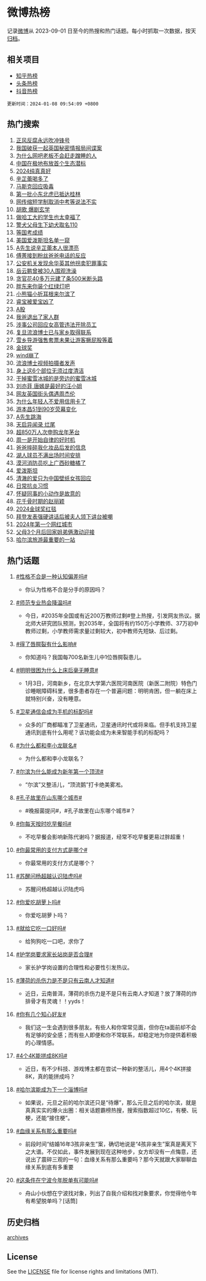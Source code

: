 # 微博热榜

记录[微博](https://www.weibo.com)从 2023-09-01 日至今的热搜和热门话题。每小时抓取一次数据，按天[归档](archives)。

## 相关项目

- [知乎热榜](https://github.com/hotarchive/zhihu)
- [头条热榜](https://github.com/hotarchive/toutiao)
- [抖音热榜](https://github.com/hotarchive/douyin)


`更新时间：2024-01-08 09:54:09 +0800`

## 热门搜索

1. [正风反腐永远吹冲锋号](https://m.weibo.cn/search?containerid=100103type%3D1%26t%3D10%26q%3D%23%E6%AD%A3%E9%A3%8E%E5%8F%8D%E8%85%90%E6%B0%B8%E8%BF%9C%E5%90%B9%E5%86%B2%E9%94%8B%E5%8F%B7%23&stream_entry_id=51&isnewpage=1&extparam=seat%3D1%26stream_entry_id%3D51%26pos%3D0%26dgr%3D0%26q%3D%2523%25E6%25AD%25A3%25E9%25A3%258E%25E5%258F%258D%25E8%2585%2590%25E6%25B0%25B8%25E8%25BF%259C%25E5%2590%25B9%25E5%2586%25B2%25E9%2594%258B%25E5%258F%25B7%2523%26filter_type%3Drealtimehot%26c_type%3D51%26cate%3D10103%26display_time%3D1704678847%26pre_seqid%3D1704678847577015663209)
1. [我国破获一起英国秘密情报局间谍案](https://m.weibo.cn/search?containerid=100103type%3D1%26t%3D10%26q%3D%23%E6%88%91%E5%9B%BD%E7%A0%B4%E8%8E%B7%E4%B8%80%E8%B5%B7%E8%8B%B1%E5%9B%BD%E7%A7%98%E5%AF%86%E6%83%85%E6%8A%A5%E5%B1%80%E9%97%B4%E8%B0%8D%E6%A1%88%23&stream_entry_id=31&isnewpage=1&extparam=seat%3D1%26stream_entry_id%3D31%26pos%3D0%26q%3D%2523%25E6%2588%2591%25E5%259B%25BD%25E7%25A0%25B4%25E8%258E%25B7%25E4%25B8%2580%25E8%25B5%25B7%25E8%258B%25B1%25E5%259B%25BD%25E7%25A7%2598%25E5%25AF%2586%25E6%2583%2585%25E6%258A%25A5%25E5%25B1%2580%25E9%2597%25B4%25E8%25B0%258D%25E6%25A1%2588%2523%26filter_type%3Drealtimehot%26c_type%3D31%26cate%3D5001%26dgr%3D0%26band_rank%3D1%26lcate%3D5001%26flag%3D0%26realpos%3D1%26display_time%3D1704678847%26pre_seqid%3D1704678847577015663209)
1. [为什么网吧老板不会赶走蹭睡的人](https://m.weibo.cn/search?containerid=100103type%3D1%26t%3D10%26q%3D%E4%B8%BA%E4%BB%80%E4%B9%88%E7%BD%91%E5%90%A7%E8%80%81%E6%9D%BF%E4%B8%8D%E4%BC%9A%E8%B5%B6%E8%B5%B0%E8%B9%AD%E7%9D%A1%E7%9A%84%E4%BA%BA&stream_entry_id=31&isnewpage=1&extparam=seat%3D1%26stream_entry_id%3D31%26pos%3D1%26q%3D%25E4%25B8%25BA%25E4%25BB%2580%25E4%25B9%2588%25E7%25BD%2591%25E5%2590%25A7%25E8%2580%2581%25E6%259D%25BF%25E4%25B8%258D%25E4%25BC%259A%25E8%25B5%25B6%25E8%25B5%25B0%25E8%25B9%25AD%25E7%259D%25A1%25E7%259A%2584%25E4%25BA%25BA%26filter_type%3Drealtimehot%26c_type%3D31%26cate%3D5001%26dgr%3D0%26band_rank%3D2%26lcate%3D5001%26flag%3D2%26realpos%3D2%26display_time%3D1704678847%26pre_seqid%3D1704678847577015663209)
1. [中国在极地布放首个生态潜标](https://m.weibo.cn/search?containerid=100103type%3D1%26t%3D10%26q%3D%23%E4%B8%AD%E5%9B%BD%E5%9C%A8%E6%9E%81%E5%9C%B0%E5%B8%83%E6%94%BE%E9%A6%96%E4%B8%AA%E7%94%9F%E6%80%81%E6%BD%9C%E6%A0%87%23&stream_entry_id=31&isnewpage=1&extparam=seat%3D1%26stream_entry_id%3D31%26pos%3D2%26q%3D%2523%25E4%25B8%25AD%25E5%259B%25BD%25E5%259C%25A8%25E6%259E%2581%25E5%259C%25B0%25E5%25B8%2583%25E6%2594%25BE%25E9%25A6%2596%25E4%25B8%25AA%25E7%2594%259F%25E6%2580%2581%25E6%25BD%259C%25E6%25A0%2587%2523%26filter_type%3Drealtimehot%26c_type%3D31%26cate%3D5001%26dgr%3D0%26band_rank%3D3%26lcate%3D5001%26flag%3D0%26realpos%3D3%26display_time%3D1704678847%26pre_seqid%3D1704678847577015663209)
1. [2024纯真真好](https://m.weibo.cn/search?containerid=100103type%3D1%26t%3D10%26q%3D%232024%E7%BA%AF%E7%9C%9F%E7%9C%9F%E5%A5%BD%23&stream_entry_id=31&isnewpage=1&extparam=seat%3D1%26stream_entry_id%3D31%26pos%3D3%26q%3D%25232024%25E7%25BA%25AF%25E7%259C%259F%25E7%259C%259F%25E5%25A5%25BD%2523%26band_rank%3D4%26c_type%3D31%26adid%3D218346%26is_ad_pos%3D1%26cate%3D5001%26dgr%3D0%26filter_type%3Drealtimehot%26lcate%3D5001%26topic_ad%3D1%26display_time%3D1704678847%26pre_seqid%3D1704678847577015663209)
1. [辛芷蕾喝多了](https://m.weibo.cn/search?containerid=100103type%3D1%26t%3D10%26q%3D%E8%BE%9B%E8%8A%B7%E8%95%BE%E5%96%9D%E5%A4%9A%E4%BA%86&stream_entry_id=31&isnewpage=1&extparam=seat%3D1%26stream_entry_id%3D31%26pos%3D4%26q%3D%25E8%25BE%259B%25E8%258A%25B7%25E8%2595%25BE%25E5%2596%259D%25E5%25A4%259A%25E4%25BA%2586%26filter_type%3Drealtimehot%26c_type%3D31%26cate%3D5001%26dgr%3D0%26band_rank%3D4%26lcate%3D5001%26flag%3D1%26realpos%3D4%26display_time%3D1704678847%26pre_seqid%3D1704678847577015663209)
1. [马斯克回应吸毒](https://m.weibo.cn/search?containerid=100103type%3D1%26t%3D10%26q%3D%23%E9%A9%AC%E6%96%AF%E5%85%8B%E5%9B%9E%E5%BA%94%E5%90%B8%E6%AF%92%23&stream_entry_id=31&isnewpage=1&extparam=seat%3D1%26stream_entry_id%3D31%26pos%3D5%26q%3D%2523%25E9%25A9%25AC%25E6%2596%25AF%25E5%2585%258B%25E5%259B%259E%25E5%25BA%2594%25E5%2590%25B8%25E6%25AF%2592%2523%26filter_type%3Drealtimehot%26c_type%3D31%26cate%3D5001%26dgr%3D0%26band_rank%3D5%26lcate%3D5001%26flag%3D2%26realpos%3D5%26display_time%3D1704678847%26pre_seqid%3D1704678847577015663209)
1. [第一批小东北虎已抵达桂林](https://m.weibo.cn/search?containerid=100103type%3D1%26t%3D10%26q%3D%23%E7%AC%AC%E4%B8%80%E6%89%B9%E5%B0%8F%E4%B8%9C%E5%8C%97%E8%99%8E%E5%B7%B2%E6%8A%B5%E8%BE%BE%E6%A1%82%E6%9E%97%23&stream_entry_id=31&isnewpage=1&extparam=seat%3D1%26stream_entry_id%3D31%26pos%3D6%26q%3D%2523%25E7%25AC%25AC%25E4%25B8%2580%25E6%2589%25B9%25E5%25B0%258F%25E4%25B8%259C%25E5%258C%2597%25E8%2599%258E%25E5%25B7%25B2%25E6%258A%25B5%25E8%25BE%25BE%25E6%25A1%2582%25E6%259E%2597%2523%26filter_type%3Drealtimehot%26c_type%3D31%26cate%3D5001%26dgr%3D0%26band_rank%3D6%26lcate%3D5001%26flag%3D32768%26realpos%3D6%26display_time%3D1704678847%26pre_seqid%3D1704678847577015663209)
1. [网传缩短学制取消中考等说法不实](https://m.weibo.cn/search?containerid=100103type%3D1%26t%3D10%26q%3D%23%E7%BD%91%E4%BC%A0%E7%BC%A9%E7%9F%AD%E5%AD%A6%E5%88%B6%E5%8F%96%E6%B6%88%E4%B8%AD%E8%80%83%E7%AD%89%E8%AF%B4%E6%B3%95%E4%B8%8D%E5%AE%9E%23&stream_entry_id=31&isnewpage=1&extparam=seat%3D1%26stream_entry_id%3D31%26pos%3D7%26q%3D%2523%25E7%25BD%2591%25E4%25BC%25A0%25E7%25BC%25A9%25E7%259F%25AD%25E5%25AD%25A6%25E5%2588%25B6%25E5%258F%2596%25E6%25B6%2588%25E4%25B8%25AD%25E8%2580%2583%25E7%25AD%2589%25E8%25AF%25B4%25E6%25B3%2595%25E4%25B8%258D%25E5%25AE%259E%2523%26band_rank%3D7%26c_type%3D31%26adid%3D218369%26is_ad_pos%3D1%26cate%3D5001%26dgr%3D0%26lcate%3D5001%26filter_type%3Drealtimehot%26display_time%3D1704678847%26pre_seqid%3D1704678847577015663209)
1. [胡歌 爆剧玄学](https://m.weibo.cn/search?containerid=100103type%3D1%26t%3D10%26q%3D%E8%83%A1%E6%AD%8C+%E7%88%86%E5%89%A7%E7%8E%84%E5%AD%A6&stream_entry_id=31&isnewpage=1&extparam=seat%3D1%26stream_entry_id%3D31%26pos%3D8%26q%3D%25E8%2583%25A1%25E6%25AD%258C%2520%25E7%2588%2586%25E5%2589%25A7%25E7%258E%2584%25E5%25AD%25A6%26filter_type%3Drealtimehot%26c_type%3D31%26cate%3D5001%26dgr%3D0%26band_rank%3D7%26lcate%3D5001%26flag%3D2%26realpos%3D7%26display_time%3D1704678847%26pre_seqid%3D1704678847577015663209)
1. [做哈工大的学生也太幸福了](https://m.weibo.cn/search?containerid=100103type%3D1%26t%3D10%26q%3D%E5%81%9A%E5%93%88%E5%B7%A5%E5%A4%A7%E7%9A%84%E5%AD%A6%E7%94%9F%E4%B9%9F%E5%A4%AA%E5%B9%B8%E7%A6%8F%E4%BA%86&stream_entry_id=31&isnewpage=1&extparam=seat%3D1%26stream_entry_id%3D31%26pos%3D9%26q%3D%25E5%2581%259A%25E5%2593%2588%25E5%25B7%25A5%25E5%25A4%25A7%25E7%259A%2584%25E5%25AD%25A6%25E7%2594%259F%25E4%25B9%259F%25E5%25A4%25AA%25E5%25B9%25B8%25E7%25A6%258F%25E4%25BA%2586%26filter_type%3Drealtimehot%26c_type%3D31%26cate%3D5001%26dgr%3D0%26band_rank%3D8%26lcate%3D5001%26flag%3D1%26realpos%3D8%26display_time%3D1704678847%26pre_seqid%3D1704678847577015663209)
1. [警犬父母生下幼犬取名110](https://m.weibo.cn/search?containerid=100103type%3D1%26t%3D10%26q%3D%23%E8%AD%A6%E7%8A%AC%E7%88%B6%E6%AF%8D%E7%94%9F%E4%B8%8B%E5%B9%BC%E7%8A%AC%E5%8F%96%E5%90%8D110%23&stream_entry_id=31&isnewpage=1&extparam=seat%3D1%26stream_entry_id%3D31%26pos%3D10%26q%3D%2523%25E8%25AD%25A6%25E7%258A%25AC%25E7%2588%25B6%25E6%25AF%258D%25E7%2594%259F%25E4%25B8%258B%25E5%25B9%25BC%25E7%258A%25AC%25E5%258F%2596%25E5%2590%258D110%2523%26filter_type%3Drealtimehot%26c_type%3D31%26cate%3D5001%26dgr%3D0%26band_rank%3D9%26lcate%3D5001%26flag%3D32768%26realpos%3D9%26display_time%3D1704678847%26pre_seqid%3D1704678847577015663209)
1. [等国考成绩](https://m.weibo.cn/search?containerid=100103type%3D1%26t%3D10%26q%3D%E7%AD%89%E5%9B%BD%E8%80%83%E6%88%90%E7%BB%A9&stream_entry_id=31&isnewpage=1&extparam=seat%3D1%26stream_entry_id%3D31%26pos%3D11%26q%3D%25E7%25AD%2589%25E5%259B%25BD%25E8%2580%2583%25E6%2588%2590%25E7%25BB%25A9%26filter_type%3Drealtimehot%26c_type%3D31%26cate%3D5001%26dgr%3D0%26band_rank%3D10%26lcate%3D5001%26flag%3D1%26realpos%3D10%26display_time%3D1704678847%26pre_seqid%3D1704678847577015663209)
1. [美国爱泼斯坦名单一窥](https://m.weibo.cn/search?containerid=100103type%3D1%26t%3D10%26q%3D%23%E7%BE%8E%E5%9B%BD%E7%88%B1%E6%B3%BC%E6%96%AF%E5%9D%A6%E5%90%8D%E5%8D%95%E4%B8%80%E7%AA%A5%23&stream_entry_id=31&isnewpage=1&extparam=seat%3D1%26stream_entry_id%3D31%26pos%3D12%26q%3D%2523%25E7%25BE%258E%25E5%259B%25BD%25E7%2588%25B1%25E6%25B3%25BC%25E6%2596%25AF%25E5%259D%25A6%25E5%2590%258D%25E5%258D%2595%25E4%25B8%2580%25E7%25AA%25A5%2523%26filter_type%3Drealtimehot%26c_type%3D31%26cate%3D5001%26dgr%3D0%26band_rank%3D11%26lcate%3D5001%26flag%3D1%26realpos%3D11%26display_time%3D1704678847%26pre_seqid%3D1704678847577015663209)
1. [A先生说辛芷蕾本人很漂亮](https://m.weibo.cn/search?containerid=100103type%3D1%26t%3D10%26q%3D%23A%E5%85%88%E7%94%9F%E8%AF%B4%E8%BE%9B%E8%8A%B7%E8%95%BE%E6%9C%AC%E4%BA%BA%E5%BE%88%E6%BC%82%E4%BA%AE%23&stream_entry_id=31&isnewpage=1&extparam=seat%3D1%26stream_entry_id%3D31%26pos%3D13%26q%3D%2523A%25E5%2585%2588%25E7%2594%259F%25E8%25AF%25B4%25E8%25BE%259B%25E8%258A%25B7%25E8%2595%25BE%25E6%259C%25AC%25E4%25BA%25BA%25E5%25BE%2588%25E6%25BC%2582%25E4%25BA%25AE%2523%26filter_type%3Drealtimehot%26c_type%3D31%26cate%3D5001%26dgr%3D0%26band_rank%3D12%26lcate%3D5001%26flag%3D0%26realpos%3D12%26display_time%3D1704678847%26pre_seqid%3D1704678847577015663209)
1. [傅菁接到粉丝爸爸电话的反应](https://m.weibo.cn/search?containerid=100103type%3D1%26t%3D10%26q%3D%23%E5%82%85%E8%8F%81%E6%8E%A5%E5%88%B0%E7%B2%89%E4%B8%9D%E7%88%B8%E7%88%B8%E7%94%B5%E8%AF%9D%E7%9A%84%E5%8F%8D%E5%BA%94%23&stream_entry_id=31&isnewpage=1&extparam=seat%3D1%26stream_entry_id%3D31%26pos%3D14%26q%3D%2523%25E5%2582%2585%25E8%258F%2581%25E6%258E%25A5%25E5%2588%25B0%25E7%25B2%2589%25E4%25B8%259D%25E7%2588%25B8%25E7%2588%25B8%25E7%2594%25B5%25E8%25AF%259D%25E7%259A%2584%25E5%258F%258D%25E5%25BA%2594%2523%26filter_type%3Drealtimehot%26c_type%3D31%26cate%3D5001%26dgr%3D0%26band_rank%3D13%26lcate%3D5001%26flag%3D0%26realpos%3D13%26display_time%3D1704678847%26pre_seqid%3D1704678847577015663209)
1. [公安机关发现余华英其他拐卖犯罪事实](https://m.weibo.cn/search?containerid=100103type%3D1%26t%3D10%26q%3D%23%E5%85%AC%E5%AE%89%E6%9C%BA%E5%85%B3%E5%8F%91%E7%8E%B0%E4%BD%99%E5%8D%8E%E8%8B%B1%E5%85%B6%E4%BB%96%E6%8B%90%E5%8D%96%E7%8A%AF%E7%BD%AA%E4%BA%8B%E5%AE%9E%23&stream_entry_id=31&isnewpage=1&extparam=seat%3D1%26stream_entry_id%3D31%26pos%3D15%26q%3D%2523%25E5%2585%25AC%25E5%25AE%2589%25E6%259C%25BA%25E5%2585%25B3%25E5%258F%2591%25E7%258E%25B0%25E4%25BD%2599%25E5%258D%258E%25E8%258B%25B1%25E5%2585%25B6%25E4%25BB%2596%25E6%258B%2590%25E5%258D%2596%25E7%258A%25AF%25E7%25BD%25AA%25E4%25BA%258B%25E5%25AE%259E%2523%26filter_type%3Drealtimehot%26c_type%3D31%26cate%3D5001%26dgr%3D0%26band_rank%3D14%26lcate%3D5001%26flag%3D0%26realpos%3D14%26display_time%3D1704678847%26pre_seqid%3D1704678847577015663209)
1. [岳云鹏曾被30人围观洗澡](https://m.weibo.cn/search?containerid=100103type%3D1%26t%3D10%26q%3D%E5%B2%B3%E4%BA%91%E9%B9%8F%E6%9B%BE%E8%A2%AB30%E4%BA%BA%E5%9B%B4%E8%A7%82%E6%B4%97%E6%BE%A1&stream_entry_id=31&isnewpage=1&extparam=seat%3D1%26stream_entry_id%3D31%26pos%3D16%26q%3D%25E5%25B2%25B3%25E4%25BA%2591%25E9%25B9%258F%25E6%259B%25BE%25E8%25A2%25AB30%25E4%25BA%25BA%25E5%259B%25B4%25E8%25A7%2582%25E6%25B4%2597%25E6%25BE%25A1%26filter_type%3Drealtimehot%26c_type%3D31%26cate%3D5001%26dgr%3D0%26band_rank%3D15%26lcate%3D5001%26flag%3D1%26realpos%3D15%26display_time%3D1704678847%26pre_seqid%3D1704678847577015663209)
1. [贪官花40多万元建了条500米断头路](https://m.weibo.cn/search?containerid=100103type%3D1%26t%3D10%26q%3D%23%E8%B4%AA%E5%AE%98%E8%8A%B140%E5%A4%9A%E4%B8%87%E5%85%83%E5%BB%BA%E4%BA%86%E6%9D%A1500%E7%B1%B3%E6%96%AD%E5%A4%B4%E8%B7%AF%23&stream_entry_id=31&isnewpage=1&extparam=seat%3D1%26stream_entry_id%3D31%26pos%3D17%26q%3D%2523%25E8%25B4%25AA%25E5%25AE%2598%25E8%258A%25B140%25E5%25A4%259A%25E4%25B8%2587%25E5%2585%2583%25E5%25BB%25BA%25E4%25BA%2586%25E6%259D%25A1500%25E7%25B1%25B3%25E6%2596%25AD%25E5%25A4%25B4%25E8%25B7%25AF%2523%26filter_type%3Drealtimehot%26c_type%3D31%26cate%3D5001%26dgr%3D0%26band_rank%3D16%26lcate%3D5001%26flag%3D0%26realpos%3D16%26display_time%3D1704678847%26pre_seqid%3D1704678847577015663209)
1. [胖东来你装个红绿灯吧](https://m.weibo.cn/search?containerid=100103type%3D1%26t%3D10%26q%3D%23%E8%83%96%E4%B8%9C%E6%9D%A5%E4%BD%A0%E8%A3%85%E4%B8%AA%E7%BA%A2%E7%BB%BF%E7%81%AF%E5%90%A7%23&stream_entry_id=31&isnewpage=1&extparam=seat%3D1%26stream_entry_id%3D31%26pos%3D18%26q%3D%2523%25E8%2583%2596%25E4%25B8%259C%25E6%259D%25A5%25E4%25BD%25A0%25E8%25A3%2585%25E4%25B8%25AA%25E7%25BA%25A2%25E7%25BB%25BF%25E7%2581%25AF%25E5%2590%25A7%2523%26filter_type%3Drealtimehot%26c_type%3D31%26cate%3D5001%26dgr%3D0%26band_rank%3D17%26lcate%3D5001%26flag%3D0%26realpos%3D17%26display_time%3D1704678847%26pre_seqid%3D1704678847577015663209)
1. [小熊猫小折耳根来尔滨了](https://m.weibo.cn/search?containerid=100103type%3D1%26t%3D10%26q%3D%23%E5%B0%8F%E7%86%8A%E7%8C%AB%E5%B0%8F%E6%8A%98%E8%80%B3%E6%A0%B9%E6%9D%A5%E5%B0%94%E6%BB%A8%E4%BA%86%23&stream_entry_id=31&isnewpage=1&extparam=seat%3D1%26stream_entry_id%3D31%26pos%3D19%26q%3D%2523%25E5%25B0%258F%25E7%2586%258A%25E7%258C%25AB%25E5%25B0%258F%25E6%258A%2598%25E8%2580%25B3%25E6%25A0%25B9%25E6%259D%25A5%25E5%25B0%2594%25E6%25BB%25A8%25E4%25BA%2586%2523%26filter_type%3Drealtimehot%26c_type%3D31%26cate%3D5001%26dgr%3D0%26band_rank%3D18%26lcate%3D5001%26flag%3D1%26realpos%3D18%26display_time%3D1704678847%26pre_seqid%3D1704678847577015663209)
1. [睿宝被爱宝凶了](https://m.weibo.cn/search?containerid=100103type%3D1%26t%3D10%26q%3D%E7%9D%BF%E5%AE%9D%E8%A2%AB%E7%88%B1%E5%AE%9D%E5%87%B6%E4%BA%86&stream_entry_id=31&isnewpage=1&extparam=seat%3D1%26stream_entry_id%3D31%26pos%3D20%26q%3D%25E7%259D%25BF%25E5%25AE%259D%25E8%25A2%25AB%25E7%2588%25B1%25E5%25AE%259D%25E5%2587%25B6%25E4%25BA%2586%26filter_type%3Drealtimehot%26c_type%3D31%26cate%3D5001%26dgr%3D0%26band_rank%3D19%26lcate%3D5001%26flag%3D1%26realpos%3D19%26display_time%3D1704678847%26pre_seqid%3D1704678847577015663209)
1. [A股](https://m.weibo.cn/search?containerid=100103type%3D1%26t%3D10%26q%3DA%E8%82%A1&stream_entry_id=31&isnewpage=1&extparam=seat%3D1%26stream_entry_id%3D31%26pos%3D21%26q%3DA%25E8%2582%25A1%26filter_type%3Drealtimehot%26c_type%3D31%26cate%3D5001%26dgr%3D0%26band_rank%3D20%26lcate%3D5001%26flag%3D1%26realpos%3D20%26display_time%3D1704678847%26pre_seqid%3D1704678847577015663209)
1. [我爸退出了家人群](https://m.weibo.cn/search?containerid=100103type%3D1%26t%3D10%26q%3D%23%E6%88%91%E7%88%B8%E9%80%80%E5%87%BA%E4%BA%86%E5%AE%B6%E4%BA%BA%E7%BE%A4%23&stream_entry_id=31&isnewpage=1&extparam=seat%3D1%26stream_entry_id%3D31%26pos%3D22%26q%3D%2523%25E6%2588%2591%25E7%2588%25B8%25E9%2580%2580%25E5%2587%25BA%25E4%25BA%2586%25E5%25AE%25B6%25E4%25BA%25BA%25E7%25BE%25A4%2523%26filter_type%3Drealtimehot%26c_type%3D31%26cate%3D5001%26dgr%3D0%26band_rank%3D21%26lcate%3D5001%26flag%3D0%26realpos%3D21%26display_time%3D1704678847%26pre_seqid%3D1704678847577015663209)
1. [涉事公司回应女高管违法开除员工](https://m.weibo.cn/search?containerid=100103type%3D1%26t%3D10%26q%3D%23%E6%B6%89%E4%BA%8B%E5%85%AC%E5%8F%B8%E5%9B%9E%E5%BA%94%E5%A5%B3%E9%AB%98%E7%AE%A1%E8%BF%9D%E6%B3%95%E5%BC%80%E9%99%A4%E5%91%98%E5%B7%A5%23&stream_entry_id=31&isnewpage=1&extparam=seat%3D1%26stream_entry_id%3D31%26pos%3D23%26q%3D%2523%25E6%25B6%2589%25E4%25BA%258B%25E5%2585%25AC%25E5%258F%25B8%25E5%259B%259E%25E5%25BA%2594%25E5%25A5%25B3%25E9%25AB%2598%25E7%25AE%25A1%25E8%25BF%259D%25E6%25B3%2595%25E5%25BC%2580%25E9%2599%25A4%25E5%2591%2598%25E5%25B7%25A5%2523%26filter_type%3Drealtimehot%26c_type%3D31%26cate%3D5001%26dgr%3D0%26band_rank%3D22%26lcate%3D5001%26flag%3D0%26realpos%3D22%26display_time%3D1704678847%26pre_seqid%3D1704678847577015663209)
1. [复旦流浪博士已与家乡取得联系](https://m.weibo.cn/search?containerid=100103type%3D1%26t%3D10%26q%3D%23%E5%A4%8D%E6%97%A6%E6%B5%81%E6%B5%AA%E5%8D%9A%E5%A3%AB%E5%B7%B2%E4%B8%8E%E5%AE%B6%E4%B9%A1%E5%8F%96%E5%BE%97%E8%81%94%E7%B3%BB%23&stream_entry_id=31&isnewpage=1&extparam=seat%3D1%26stream_entry_id%3D31%26pos%3D24%26q%3D%2523%25E5%25A4%258D%25E6%2597%25A6%25E6%25B5%2581%25E6%25B5%25AA%25E5%258D%259A%25E5%25A3%25AB%25E5%25B7%25B2%25E4%25B8%258E%25E5%25AE%25B6%25E4%25B9%25A1%25E5%258F%2596%25E5%25BE%2597%25E8%2581%2594%25E7%25B3%25BB%2523%26filter_type%3Drealtimehot%26c_type%3D31%26cate%3D5001%26dgr%3D0%26band_rank%3D23%26lcate%3D5001%26flag%3D0%26realpos%3D23%26display_time%3D1704678847%26pre_seqid%3D1704678847577015663209)
1. [雪乡导游强售套票未果让游客撅屁股等着](https://m.weibo.cn/search?containerid=100103type%3D1%26t%3D10%26q%3D%23%E9%9B%AA%E4%B9%A1%E5%AF%BC%E6%B8%B8%E5%BC%BA%E5%94%AE%E5%A5%97%E7%A5%A8%E6%9C%AA%E6%9E%9C%E8%AE%A9%E6%B8%B8%E5%AE%A2%E6%92%85%E5%B1%81%E8%82%A1%E7%AD%89%E7%9D%80%23&stream_entry_id=31&isnewpage=1&extparam=seat%3D1%26stream_entry_id%3D31%26pos%3D25%26q%3D%2523%25E9%259B%25AA%25E4%25B9%25A1%25E5%25AF%25BC%25E6%25B8%25B8%25E5%25BC%25BA%25E5%2594%25AE%25E5%25A5%2597%25E7%25A5%25A8%25E6%259C%25AA%25E6%259E%259C%25E8%25AE%25A9%25E6%25B8%25B8%25E5%25AE%25A2%25E6%2592%2585%25E5%25B1%2581%25E8%2582%25A1%25E7%25AD%2589%25E7%259D%2580%2523%26filter_type%3Drealtimehot%26c_type%3D31%26cate%3D5001%26dgr%3D0%26band_rank%3D24%26lcate%3D5001%26flag%3D0%26realpos%3D24%26display_time%3D1704678847%26pre_seqid%3D1704678847577015663209)
1. [金球奖](https://m.weibo.cn/search?containerid=100103type%3D1%26t%3D10%26q%3D%E9%87%91%E7%90%83%E5%A5%96&stream_entry_id=31&isnewpage=1&extparam=seat%3D1%26stream_entry_id%3D31%26pos%3D26%26q%3D%25E9%2587%2591%25E7%2590%2583%25E5%25A5%2596%26filter_type%3Drealtimehot%26c_type%3D31%26cate%3D5001%26dgr%3D0%26band_rank%3D25%26lcate%3D5001%26flag%3D1%26realpos%3D25%26display_time%3D1704678847%26pre_seqid%3D1704678847577015663209)
1. [wind崩了](https://m.weibo.cn/search?containerid=100103type%3D1%26t%3D10%26q%3Dwind%E5%B4%A9%E4%BA%86&stream_entry_id=31&isnewpage=1&extparam=seat%3D1%26stream_entry_id%3D31%26pos%3D27%26q%3Dwind%25E5%25B4%25A9%25E4%25BA%2586%26filter_type%3Drealtimehot%26c_type%3D31%26cate%3D5001%26dgr%3D0%26band_rank%3D26%26lcate%3D5001%26flag%3D1%26realpos%3D26%26display_time%3D1704678847%26pre_seqid%3D1704678847577015663209)
1. [流浪博士视频拍摄者发声](https://m.weibo.cn/search?containerid=100103type%3D1%26t%3D10%26q%3D%23%E6%B5%81%E6%B5%AA%E5%8D%9A%E5%A3%AB%E8%A7%86%E9%A2%91%E6%8B%8D%E6%91%84%E8%80%85%E5%8F%91%E5%A3%B0%23&stream_entry_id=31&isnewpage=1&extparam=seat%3D1%26stream_entry_id%3D31%26pos%3D28%26q%3D%2523%25E6%25B5%2581%25E6%25B5%25AA%25E5%258D%259A%25E5%25A3%25AB%25E8%25A7%2586%25E9%25A2%2591%25E6%258B%258D%25E6%2591%2584%25E8%2580%2585%25E5%258F%2591%25E5%25A3%25B0%2523%26filter_type%3Drealtimehot%26c_type%3D31%26cate%3D5001%26dgr%3D0%26band_rank%3D27%26lcate%3D5001%26flag%3D1%26realpos%3D27%26display_time%3D1704678847%26pre_seqid%3D1704678847577015663209)
1. [身上这6个部位无须过度清洁](https://m.weibo.cn/search?containerid=100103type%3D1%26t%3D10%26q%3D%23%E8%BA%AB%E4%B8%8A%E8%BF%996%E4%B8%AA%E9%83%A8%E4%BD%8D%E6%97%A0%E9%A1%BB%E8%BF%87%E5%BA%A6%E6%B8%85%E6%B4%81%23&stream_entry_id=31&isnewpage=1&extparam=seat%3D1%26stream_entry_id%3D31%26pos%3D29%26q%3D%2523%25E8%25BA%25AB%25E4%25B8%258A%25E8%25BF%25996%25E4%25B8%25AA%25E9%2583%25A8%25E4%25BD%258D%25E6%2597%25A0%25E9%25A1%25BB%25E8%25BF%2587%25E5%25BA%25A6%25E6%25B8%2585%25E6%25B4%2581%2523%26filter_type%3Drealtimehot%26c_type%3D31%26cate%3D5001%26dgr%3D0%26band_rank%3D28%26lcate%3D5001%26flag%3D0%26realpos%3D28%26display_time%3D1704678847%26pre_seqid%3D1704678847577015663209)
1. [干掉蜜雪冰城的是旁边的蜜雪冰城](https://m.weibo.cn/search?containerid=100103type%3D1%26t%3D10%26q%3D%23%E5%B9%B2%E6%8E%89%E8%9C%9C%E9%9B%AA%E5%86%B0%E5%9F%8E%E7%9A%84%E6%98%AF%E6%97%81%E8%BE%B9%E7%9A%84%E8%9C%9C%E9%9B%AA%E5%86%B0%E5%9F%8E%23&stream_entry_id=31&isnewpage=1&extparam=seat%3D1%26stream_entry_id%3D31%26pos%3D30%26q%3D%2523%25E5%25B9%25B2%25E6%258E%2589%25E8%259C%259C%25E9%259B%25AA%25E5%2586%25B0%25E5%259F%258E%25E7%259A%2584%25E6%2598%25AF%25E6%2597%2581%25E8%25BE%25B9%25E7%259A%2584%25E8%259C%259C%25E9%259B%25AA%25E5%2586%25B0%25E5%259F%258E%2523%26filter_type%3Drealtimehot%26c_type%3D31%26cate%3D5001%26dgr%3D0%26band_rank%3D29%26lcate%3D5001%26flag%3D0%26realpos%3D29%26display_time%3D1704678847%26pre_seqid%3D1704678847577015663209)
1. [刘亦菲 唐嫣是最好的汪小姐](https://m.weibo.cn/search?containerid=100103type%3D1%26t%3D10%26q%3D%E5%88%98%E4%BA%A6%E8%8F%B2+%E5%94%90%E5%AB%A3%E6%98%AF%E6%9C%80%E5%A5%BD%E7%9A%84%E6%B1%AA%E5%B0%8F%E5%A7%90&stream_entry_id=31&isnewpage=1&extparam=seat%3D1%26stream_entry_id%3D31%26pos%3D31%26q%3D%25E5%2588%2598%25E4%25BA%25A6%25E8%258F%25B2%2520%25E5%2594%2590%25E5%25AB%25A3%25E6%2598%25AF%25E6%259C%2580%25E5%25A5%25BD%25E7%259A%2584%25E6%25B1%25AA%25E5%25B0%258F%25E5%25A7%2590%26filter_type%3Drealtimehot%26c_type%3D31%26cate%3D5001%26dgr%3D0%26band_rank%3D30%26lcate%3D5001%26flag%3D0%26realpos%3D30%26display_time%3D1704678847%26pre_seqid%3D1704678847577015663209)
1. [网友英国街头偶遇周杰伦](https://m.weibo.cn/search?containerid=100103type%3D1%26t%3D10%26q%3D%E7%BD%91%E5%8F%8B%E8%8B%B1%E5%9B%BD%E8%A1%97%E5%A4%B4%E5%81%B6%E9%81%87%E5%91%A8%E6%9D%B0%E4%BC%A6&stream_entry_id=31&isnewpage=1&extparam=seat%3D1%26stream_entry_id%3D31%26pos%3D32%26q%3D%25E7%25BD%2591%25E5%258F%258B%25E8%258B%25B1%25E5%259B%25BD%25E8%25A1%2597%25E5%25A4%25B4%25E5%2581%25B6%25E9%2581%2587%25E5%2591%25A8%25E6%259D%25B0%25E4%25BC%25A6%26filter_type%3Drealtimehot%26c_type%3D31%26cate%3D5001%26dgr%3D0%26band_rank%3D31%26lcate%3D5001%26flag%3D0%26realpos%3D31%26display_time%3D1704678847%26pre_seqid%3D1704678847577015663209)
1. [为什么年轻人不爱用信用卡了](https://m.weibo.cn/search?containerid=100103type%3D1%26t%3D10%26q%3D%23%E4%B8%BA%E4%BB%80%E4%B9%88%E5%B9%B4%E8%BD%BB%E4%BA%BA%E4%B8%8D%E7%88%B1%E7%94%A8%E4%BF%A1%E7%94%A8%E5%8D%A1%E4%BA%86%23&stream_entry_id=31&isnewpage=1&extparam=seat%3D1%26stream_entry_id%3D31%26pos%3D33%26q%3D%2523%25E4%25B8%25BA%25E4%25BB%2580%25E4%25B9%2588%25E5%25B9%25B4%25E8%25BD%25BB%25E4%25BA%25BA%25E4%25B8%258D%25E7%2588%25B1%25E7%2594%25A8%25E4%25BF%25A1%25E7%2594%25A8%25E5%258D%25A1%25E4%25BA%2586%2523%26filter_type%3Drealtimehot%26c_type%3D31%26cate%3D5001%26dgr%3D0%26band_rank%3D32%26lcate%3D5001%26flag%3D0%26realpos%3D32%26display_time%3D1704678847%26pre_seqid%3D1704678847577015663209)
1. [游本昌51到90岁荧幕变化](https://m.weibo.cn/search?containerid=100103type%3D1%26t%3D10%26q%3D%E6%B8%B8%E6%9C%AC%E6%98%8C51%E5%88%B090%E5%B2%81%E8%8D%A7%E5%B9%95%E5%8F%98%E5%8C%96&stream_entry_id=31&isnewpage=1&extparam=seat%3D1%26stream_entry_id%3D31%26pos%3D34%26q%3D%25E6%25B8%25B8%25E6%259C%25AC%25E6%2598%258C51%25E5%2588%25B090%25E5%25B2%2581%25E8%258D%25A7%25E5%25B9%2595%25E5%258F%2598%25E5%258C%2596%26filter_type%3Drealtimehot%26c_type%3D31%26cate%3D5001%26dgr%3D0%26band_rank%3D33%26lcate%3D5001%26flag%3D0%26realpos%3D33%26display_time%3D1704678847%26pre_seqid%3D1704678847577015663209)
1. [A先生跳海](https://m.weibo.cn/search?containerid=100103type%3D1%26t%3D10%26q%3DA%E5%85%88%E7%94%9F%E8%B7%B3%E6%B5%B7&stream_entry_id=31&isnewpage=1&extparam=seat%3D1%26stream_entry_id%3D31%26pos%3D35%26q%3DA%25E5%2585%2588%25E7%2594%259F%25E8%25B7%25B3%25E6%25B5%25B7%26filter_type%3Drealtimehot%26c_type%3D31%26cate%3D5001%26dgr%3D0%26band_rank%3D34%26lcate%3D5001%26flag%3D0%26realpos%3D34%26display_time%3D1704678847%26pre_seqid%3D1704678847577015663209)
1. [天启异闻录 烂尾](https://m.weibo.cn/search?containerid=100103type%3D1%26t%3D10%26q%3D%E5%A4%A9%E5%90%AF%E5%BC%82%E9%97%BB%E5%BD%95+%E7%83%82%E5%B0%BE&stream_entry_id=31&isnewpage=1&extparam=seat%3D1%26stream_entry_id%3D31%26pos%3D36%26q%3D%25E5%25A4%25A9%25E5%2590%25AF%25E5%25BC%2582%25E9%2597%25BB%25E5%25BD%2595%2520%25E7%2583%2582%25E5%25B0%25BE%26filter_type%3Drealtimehot%26c_type%3D31%26cate%3D5001%26dgr%3D0%26band_rank%3D35%26lcate%3D5001%26flag%3D0%26realpos%3D35%26display_time%3D1704678847%26pre_seqid%3D1704678847577015663209)
1. [超850万人次申购龙年茅台](https://m.weibo.cn/search?containerid=100103type%3D1%26t%3D10%26q%3D%23%E8%B6%85850%E4%B8%87%E4%BA%BA%E6%AC%A1%E7%94%B3%E8%B4%AD%E9%BE%99%E5%B9%B4%E8%8C%85%E5%8F%B0%23&stream_entry_id=31&isnewpage=1&extparam=seat%3D1%26stream_entry_id%3D31%26pos%3D37%26q%3D%2523%25E8%25B6%2585850%25E4%25B8%2587%25E4%25BA%25BA%25E6%25AC%25A1%25E7%2594%25B3%25E8%25B4%25AD%25E9%25BE%2599%25E5%25B9%25B4%25E8%258C%2585%25E5%258F%25B0%2523%26filter_type%3Drealtimehot%26c_type%3D31%26cate%3D5001%26dgr%3D0%26band_rank%3D36%26lcate%3D5001%26flag%3D1%26realpos%3D36%26display_time%3D1704678847%26pre_seqid%3D1704678847577015663209)
1. [周一是开始自律的好时机](https://m.weibo.cn/search?containerid=100103type%3D1%26t%3D10%26q%3D%23%E5%91%A8%E4%B8%80%E6%98%AF%E5%BC%80%E5%A7%8B%E8%87%AA%E5%BE%8B%E7%9A%84%E5%A5%BD%E6%97%B6%E6%9C%BA%23&stream_entry_id=31&isnewpage=1&extparam=seat%3D1%26stream_entry_id%3D31%26pos%3D38%26q%3D%2523%25E5%2591%25A8%25E4%25B8%2580%25E6%2598%25AF%25E5%25BC%2580%25E5%25A7%258B%25E8%2587%25AA%25E5%25BE%258B%25E7%259A%2584%25E5%25A5%25BD%25E6%2597%25B6%25E6%259C%25BA%2523%26filter_type%3Drealtimehot%26c_type%3D31%26cate%3D5001%26dgr%3D0%26band_rank%3D37%26lcate%3D5001%26flag%3D1%26realpos%3D37%26display_time%3D1704678847%26pre_seqid%3D1704678847577015663209)
1. [爸爸摔碎我化妆品后发的信息](https://m.weibo.cn/search?containerid=100103type%3D1%26t%3D10%26q%3D%E7%88%B8%E7%88%B8%E6%91%94%E7%A2%8E%E6%88%91%E5%8C%96%E5%A6%86%E5%93%81%E5%90%8E%E5%8F%91%E7%9A%84%E4%BF%A1%E6%81%AF&stream_entry_id=31&isnewpage=1&extparam=seat%3D1%26stream_entry_id%3D31%26pos%3D39%26q%3D%25E7%2588%25B8%25E7%2588%25B8%25E6%2591%2594%25E7%25A2%258E%25E6%2588%2591%25E5%258C%2596%25E5%25A6%2586%25E5%2593%2581%25E5%2590%258E%25E5%258F%2591%25E7%259A%2584%25E4%25BF%25A1%25E6%2581%25AF%26filter_type%3Drealtimehot%26c_type%3D31%26cate%3D5001%26dgr%3D0%26band_rank%3D38%26lcate%3D5001%26flag%3D0%26realpos%3D38%26display_time%3D1704678847%26pre_seqid%3D1704678847577015663209)
1. [湖人球员不满出场时间安排](https://m.weibo.cn/search?containerid=100103type%3D1%26t%3D10%26q%3D%23%E6%B9%96%E4%BA%BA%E7%90%83%E5%91%98%E4%B8%8D%E6%BB%A1%E5%87%BA%E5%9C%BA%E6%97%B6%E9%97%B4%E5%AE%89%E6%8E%92%23&stream_entry_id=31&isnewpage=1&extparam=seat%3D1%26stream_entry_id%3D31%26pos%3D40%26q%3D%2523%25E6%25B9%2596%25E4%25BA%25BA%25E7%2590%2583%25E5%2591%2598%25E4%25B8%258D%25E6%25BB%25A1%25E5%2587%25BA%25E5%259C%25BA%25E6%2597%25B6%25E9%2597%25B4%25E5%25AE%2589%25E6%258E%2592%2523%26filter_type%3Drealtimehot%26c_type%3D31%26cate%3D5001%26dgr%3D0%26band_rank%3D39%26lcate%3D5001%26flag%3D1%26realpos%3D39%26display_time%3D1704678847%26pre_seqid%3D1704678847577015663209)
1. [漠河消防员吃上广西砂糖橘了](https://m.weibo.cn/search?containerid=100103type%3D1%26t%3D10%26q%3D%23%E6%BC%A0%E6%B2%B3%E6%B6%88%E9%98%B2%E5%91%98%E5%90%83%E4%B8%8A%E5%B9%BF%E8%A5%BF%E7%A0%82%E7%B3%96%E6%A9%98%E4%BA%86%23&stream_entry_id=31&isnewpage=1&extparam=seat%3D1%26stream_entry_id%3D31%26pos%3D41%26q%3D%2523%25E6%25BC%25A0%25E6%25B2%25B3%25E6%25B6%2588%25E9%2598%25B2%25E5%2591%2598%25E5%2590%2583%25E4%25B8%258A%25E5%25B9%25BF%25E8%25A5%25BF%25E7%25A0%2582%25E7%25B3%2596%25E6%25A9%2598%25E4%25BA%2586%2523%26filter_type%3Drealtimehot%26c_type%3D31%26cate%3D5001%26dgr%3D0%26band_rank%3D40%26lcate%3D5001%26flag%3D32768%26realpos%3D40%26display_time%3D1704678847%26pre_seqid%3D1704678847577015663209)
1. [爱泼斯坦](https://m.weibo.cn/search?containerid=100103type%3D1%26t%3D10%26q%3D%E7%88%B1%E6%B3%BC%E6%96%AF%E5%9D%A6&stream_entry_id=31&isnewpage=1&extparam=seat%3D1%26stream_entry_id%3D31%26pos%3D42%26q%3D%25E7%2588%25B1%25E6%25B3%25BC%25E6%2596%25AF%25E5%259D%25A6%26filter_type%3Drealtimehot%26c_type%3D31%26cate%3D5001%26dgr%3D0%26band_rank%3D41%26lcate%3D5001%26flag%3D0%26realpos%3D41%26display_time%3D1704678847%26pre_seqid%3D1704678847577015663209)
1. [清澈的爱只为中国壁纸女孩回应](https://m.weibo.cn/search?containerid=100103type%3D1%26t%3D10%26q%3D%23%E6%B8%85%E6%BE%88%E7%9A%84%E7%88%B1%E5%8F%AA%E4%B8%BA%E4%B8%AD%E5%9B%BD%E5%A3%81%E7%BA%B8%E5%A5%B3%E5%AD%A9%E5%9B%9E%E5%BA%94%23&stream_entry_id=31&isnewpage=1&extparam=seat%3D1%26stream_entry_id%3D31%26pos%3D43%26q%3D%2523%25E6%25B8%2585%25E6%25BE%2588%25E7%259A%2584%25E7%2588%25B1%25E5%258F%25AA%25E4%25B8%25BA%25E4%25B8%25AD%25E5%259B%25BD%25E5%25A3%2581%25E7%25BA%25B8%25E5%25A5%25B3%25E5%25AD%25A9%25E5%259B%259E%25E5%25BA%2594%2523%26filter_type%3Drealtimehot%26c_type%3D31%26cate%3D5001%26dgr%3D0%26band_rank%3D42%26lcate%3D5001%26flag%3D32768%26realpos%3D42%26display_time%3D1704678847%26pre_seqid%3D1704678847577015663209)
1. [日常抗炎习惯](https://m.weibo.cn/search?containerid=100103type%3D1%26t%3D10%26q%3D%E6%97%A5%E5%B8%B8%E6%8A%97%E7%82%8E%E4%B9%A0%E6%83%AF&stream_entry_id=31&isnewpage=1&extparam=seat%3D1%26stream_entry_id%3D31%26pos%3D44%26q%3D%25E6%2597%25A5%25E5%25B8%25B8%25E6%258A%2597%25E7%2582%258E%25E4%25B9%25A0%25E6%2583%25AF%26filter_type%3Drealtimehot%26c_type%3D31%26cate%3D5001%26dgr%3D0%26band_rank%3D43%26lcate%3D5001%26flag%3D0%26realpos%3D43%26display_time%3D1704678847%26pre_seqid%3D1704678847577015663209)
1. [怀疑同事的小动作是故意的](https://m.weibo.cn/search?containerid=100103type%3D1%26t%3D10%26q%3D%E6%80%80%E7%96%91%E5%90%8C%E4%BA%8B%E7%9A%84%E5%B0%8F%E5%8A%A8%E4%BD%9C%E6%98%AF%E6%95%85%E6%84%8F%E7%9A%84&stream_entry_id=31&isnewpage=1&extparam=seat%3D1%26stream_entry_id%3D31%26pos%3D45%26q%3D%25E6%2580%2580%25E7%2596%2591%25E5%2590%258C%25E4%25BA%258B%25E7%259A%2584%25E5%25B0%258F%25E5%258A%25A8%25E4%25BD%259C%25E6%2598%25AF%25E6%2595%2585%25E6%2584%258F%25E7%259A%2584%26filter_type%3Drealtimehot%26c_type%3D31%26cate%3D5001%26dgr%3D0%26band_rank%3D44%26lcate%3D5001%26flag%3D1%26realpos%3D44%26display_time%3D1704678847%26pre_seqid%3D1704678847577015663209)
1. [花千骨时期的赵丽颖](https://m.weibo.cn/search?containerid=100103type%3D1%26t%3D10%26q%3D%23%E8%8A%B1%E5%8D%83%E9%AA%A8%E6%97%B6%E6%9C%9F%E7%9A%84%E8%B5%B5%E4%B8%BD%E9%A2%96%23&stream_entry_id=31&isnewpage=1&extparam=seat%3D1%26stream_entry_id%3D31%26pos%3D46%26q%3D%2523%25E8%258A%25B1%25E5%258D%2583%25E9%25AA%25A8%25E6%2597%25B6%25E6%259C%259F%25E7%259A%2584%25E8%25B5%25B5%25E4%25B8%25BD%25E9%25A2%2596%2523%26filter_type%3Drealtimehot%26c_type%3D31%26cate%3D5001%26dgr%3D0%26band_rank%3D45%26lcate%3D5001%26flag%3D0%26realpos%3D45%26display_time%3D1704678847%26pre_seqid%3D1704678847577015663209)
1. [2024金球奖红毯](https://m.weibo.cn/search?containerid=100103type%3D1%26t%3D10%26q%3D%232024%E9%87%91%E7%90%83%E5%A5%96%E7%BA%A2%E6%AF%AF%23&stream_entry_id=31&isnewpage=1&extparam=seat%3D1%26stream_entry_id%3D31%26pos%3D47%26q%3D%25232024%25E9%2587%2591%25E7%2590%2583%25E5%25A5%2596%25E7%25BA%25A2%25E6%25AF%25AF%2523%26filter_type%3Drealtimehot%26c_type%3D31%26cate%3D5001%26dgr%3D0%26band_rank%3D46%26lcate%3D5001%26flag%3D1%26realpos%3D46%26display_time%3D1704678847%26pre_seqid%3D1704678847577015663209)
1. [拜登发表强硬讲话后被夫人领下讲台被嘲](https://m.weibo.cn/search?containerid=100103type%3D1%26t%3D10%26q%3D%23%E6%8B%9C%E7%99%BB%E5%8F%91%E8%A1%A8%E5%BC%BA%E7%A1%AC%E8%AE%B2%E8%AF%9D%E5%90%8E%E8%A2%AB%E5%A4%AB%E4%BA%BA%E9%A2%86%E4%B8%8B%E8%AE%B2%E5%8F%B0%E8%A2%AB%E5%98%B2%23&stream_entry_id=31&isnewpage=1&extparam=seat%3D1%26stream_entry_id%3D31%26pos%3D48%26q%3D%2523%25E6%258B%259C%25E7%2599%25BB%25E5%258F%2591%25E8%25A1%25A8%25E5%25BC%25BA%25E7%25A1%25AC%25E8%25AE%25B2%25E8%25AF%259D%25E5%2590%258E%25E8%25A2%25AB%25E5%25A4%25AB%25E4%25BA%25BA%25E9%25A2%2586%25E4%25B8%258B%25E8%25AE%25B2%25E5%258F%25B0%25E8%25A2%25AB%25E5%2598%25B2%2523%26filter_type%3Drealtimehot%26c_type%3D31%26cate%3D5001%26dgr%3D0%26band_rank%3D47%26lcate%3D5001%26flag%3D0%26realpos%3D47%26display_time%3D1704678847%26pre_seqid%3D1704678847577015663209)
1. [2024年第一个网红城市](https://m.weibo.cn/search?containerid=100103type%3D1%26t%3D10%26q%3D%232024%E5%B9%B4%E7%AC%AC%E4%B8%80%E4%B8%AA%E7%BD%91%E7%BA%A2%E5%9F%8E%E5%B8%82%23&stream_entry_id=31&isnewpage=1&extparam=seat%3D1%26stream_entry_id%3D31%26pos%3D49%26q%3D%25232024%25E5%25B9%25B4%25E7%25AC%25AC%25E4%25B8%2580%25E4%25B8%25AA%25E7%25BD%2591%25E7%25BA%25A2%25E5%259F%258E%25E5%25B8%2582%2523%26filter_type%3Drealtimehot%26c_type%3D31%26cate%3D5001%26dgr%3D0%26band_rank%3D48%26lcate%3D5001%26flag%3D0%26realpos%3D48%26display_time%3D1704678847%26pre_seqid%3D1704678847577015663209)
1. [父母3个月后回家姐弟俩激动迎接](https://m.weibo.cn/search?containerid=100103type%3D1%26t%3D10%26q%3D%23%E7%88%B6%E6%AF%8D3%E4%B8%AA%E6%9C%88%E5%90%8E%E5%9B%9E%E5%AE%B6%E5%A7%90%E5%BC%9F%E4%BF%A9%E6%BF%80%E5%8A%A8%E8%BF%8E%E6%8E%A5%23&stream_entry_id=31&isnewpage=1&extparam=seat%3D1%26stream_entry_id%3D31%26pos%3D50%26q%3D%2523%25E7%2588%25B6%25E6%25AF%258D3%25E4%25B8%25AA%25E6%259C%2588%25E5%2590%258E%25E5%259B%259E%25E5%25AE%25B6%25E5%25A7%2590%25E5%25BC%259F%25E4%25BF%25A9%25E6%25BF%2580%25E5%258A%25A8%25E8%25BF%258E%25E6%258E%25A5%2523%26filter_type%3Drealtimehot%26c_type%3D31%26cate%3D5001%26dgr%3D0%26band_rank%3D49%26lcate%3D5001%26flag%3D32768%26realpos%3D49%26display_time%3D1704678847%26pre_seqid%3D1704678847577015663209)
1. [哈尔滨旅游最重要的一站](https://m.weibo.cn/search?containerid=100103type%3D1%26t%3D10%26q%3D%E5%93%88%E5%B0%94%E6%BB%A8%E6%97%85%E6%B8%B8%E6%9C%80%E9%87%8D%E8%A6%81%E7%9A%84%E4%B8%80%E7%AB%99&stream_entry_id=31&isnewpage=1&extparam=seat%3D1%26stream_entry_id%3D31%26pos%3D51%26q%3D%25E5%2593%2588%25E5%25B0%2594%25E6%25BB%25A8%25E6%2597%2585%25E6%25B8%25B8%25E6%259C%2580%25E9%2587%258D%25E8%25A6%2581%25E7%259A%2584%25E4%25B8%2580%25E7%25AB%2599%26filter_type%3Drealtimehot%26c_type%3D31%26cate%3D5001%26dgr%3D0%26band_rank%3D50%26lcate%3D5001%26flag%3D1%26realpos%3D50%26display_time%3D1704678847%26pre_seqid%3D1704678847577015663209)

## 热门话题

1. [#性格不合是一种认知偏差吗#](https://m.weibo.cn/search?containerid=231522type%3D1%26t%3D10%26q%3D%23%E6%80%A7%E6%A0%BC%E4%B8%8D%E5%90%88%E6%98%AF%E4%B8%80%E7%A7%8D%E8%AE%A4%E7%9F%A5%E5%81%8F%E5%B7%AE%E5%90%97%23&stream_entry_id=128&isnewpage=1&extparam=seat%3D1%26pos%3D1-0-0%26c_type%3D128%26dgr%3D0%26cate%3D5004%26lcate%3D5004%26unitid%3D1704358021550%26display_time%3D1704678848%26pre_seqid%3D1704678848915916238167)
    - 你认为性格不合是分手的原因吗？

1. [#师范专业热会降温吗#](https://m.weibo.cn/search?containerid=231522type%3D1%26t%3D10%26q%3D%23%E5%B8%88%E8%8C%83%E4%B8%93%E4%B8%9A%E7%83%AD%E4%BC%9A%E9%99%8D%E6%B8%A9%E5%90%97%23&stream_entry_id=128&isnewpage=1&extparam=seat%3D1%26pos%3D1-0-1%26c_type%3D128%26dgr%3D0%26cate%3D5004%26lcate%3D5004%26unitid%3D1704373310541%26display_time%3D1704678848%26pre_seqid%3D1704678848915916238167)
    - 今日，#2035年全国或有近200万教师过剩#登上热搜，引发网友热议。据北师大研究团队预测，到2035年，全国将有约150万小学教师、37万初中教师过剩，小学教师需求量过剩较大，初中教师先短缺、后过剩。

1. [#得了唇腭裂有什么影响#](https://m.weibo.cn/search?containerid=231522type%3D1%26t%3D10%26q%3D%23%E5%BE%97%E4%BA%86%E5%94%87%E8%85%AD%E8%A3%82%E6%9C%89%E4%BB%80%E4%B9%88%E5%BD%B1%E5%93%8D%23&stream_entry_id=128&isnewpage=1&extparam=seat%3D1%26pos%3D1-0-2%26c_type%3D128%26dgr%3D0%26cate%3D5004%26lcate%3D5004%26unitid%3D1704426091508%26display_time%3D1704678848%26pre_seqid%3D1704678848915916238167)
    - 你知道吗？我国每700名新生儿中1位唇腭裂患儿。

1. [#明明很困为什么上床后毫无睡意#](https://m.weibo.cn/search?containerid=231522type%3D1%26t%3D10%26q%3D%23%E6%98%8E%E6%98%8E%E5%BE%88%E5%9B%B0%E4%B8%BA%E4%BB%80%E4%B9%88%E4%B8%8A%E5%BA%8A%E5%90%8E%E6%AF%AB%E6%97%A0%E7%9D%A1%E6%84%8F%23&stream_entry_id=128&isnewpage=1&extparam=seat%3D1%26pos%3D1-0-3%26c_type%3D128%26dgr%3D0%26cate%3D5004%26lcate%3D5004%26unitid%3D1704342437378%26display_time%3D1704678848%26pre_seqid%3D1704678848915916238167)
    - 1月3日，河南新乡，在北京大学第六医院河南医院（新医二附院）特色门诊睡眠障碍科里，很多患者存在一个普遍问题：明明肯困，但一躺在床上就特别兴奋，没有睡意。

1. [#卫星通信会成为手机的标配吗#](https://m.weibo.cn/search?containerid=231522type%3D1%26t%3D10%26q%3D%23%E5%8D%AB%E6%98%9F%E9%80%9A%E4%BF%A1%E4%BC%9A%E6%88%90%E4%B8%BA%E6%89%8B%E6%9C%BA%E7%9A%84%E6%A0%87%E9%85%8D%E5%90%97%23&stream_entry_id=128&isnewpage=1&extparam=seat%3D1%26pos%3D1-0-4%26c_type%3D128%26dgr%3D0%26cate%3D5004%26lcate%3D5004%26unitid%3D1704363427421%26display_time%3D1704678848%26pre_seqid%3D1704678848915916238167)
    - 众多的厂商都瞄准了卫星通讯，卫星通讯时代或将来临。但手机支持卫星通讯到底有什么用呢？该功能会成为未来智能手机的标配吗？

1. [#为什么都和李小龙联名#](https://m.weibo.cn/search?containerid=231522type%3D1%26t%3D10%26q%3D%23%E4%B8%BA%E4%BB%80%E4%B9%88%E9%83%BD%E5%92%8C%E6%9D%8E%E5%B0%8F%E9%BE%99%E8%81%94%E5%90%8D%23&stream_entry_id=128&isnewpage=1&extparam=seat%3D1%26pos%3D1-0-5%26c_type%3D128%26dgr%3D0%26cate%3D5004%26lcate%3D5004%26unitid%3D1704437780384%26display_time%3D1704678848%26pre_seqid%3D1704678848915916238167)
    - 为什么都和李小龙联名？

1. [#尔滨为什么能成为新年第一个顶流#](https://m.weibo.cn/search?containerid=231522type%3D1%26t%3D10%26q%3D%23%E5%B0%94%E6%BB%A8%E4%B8%BA%E4%BB%80%E4%B9%88%E8%83%BD%E6%88%90%E4%B8%BA%E6%96%B0%E5%B9%B4%E7%AC%AC%E4%B8%80%E4%B8%AA%E9%A1%B6%E6%B5%81%23&stream_entry_id=128&isnewpage=1&extparam=seat%3D1%26pos%3D1-0-6%26c_type%3D128%26dgr%3D0%26cate%3D5004%26lcate%3D5004%26unitid%3D1704360419239%26display_time%3D1704678848%26pre_seqid%3D1704678848915916238167)
    - “尔滨”又整活儿，“顶流鹅”打卡绝美雾凇。

1. [#孔子故里在山东哪个城市#](https://m.weibo.cn/search?containerid=231522type%3D1%26t%3D10%26q%3D%23%E5%AD%94%E5%AD%90%E6%95%85%E9%87%8C%E5%9C%A8%E5%B1%B1%E4%B8%9C%E5%93%AA%E4%B8%AA%E5%9F%8E%E5%B8%82%23&stream_entry_id=128&isnewpage=1&extparam=seat%3D1%26pos%3D1-0-7%26c_type%3D128%26dgr%3D0%26cate%3D5004%26lcate%3D5004%26unitid%3D1704328619314%26display_time%3D1704678848%26pre_seqid%3D1704678848915916238167)
    - #晚报菌提问#，#孔子故里在山东哪个城市#？  ​​​

1. [#你每天按时吃早餐吗#](https://m.weibo.cn/search?containerid=231522type%3D1%26t%3D10%26q%3D%23%E4%BD%A0%E6%AF%8F%E5%A4%A9%E6%8C%89%E6%97%B6%E5%90%83%E6%97%A9%E9%A4%90%E5%90%97%23&stream_entry_id=128&isnewpage=1&extparam=seat%3D1%26pos%3D1-0-8%26c_type%3D128%26dgr%3D0%26cate%3D5004%26lcate%3D5004%26unitid%3D1704335239364%26display_time%3D1704678848%26pre_seqid%3D1704678848915916238167)
    - 不吃早餐会影响新陈代谢吗？据报道，经常不吃早餐更易过胖超重！

1. [#你最常用的支付方式是哪个#](https://m.weibo.cn/search?containerid=231522type%3D1%26t%3D10%26q%3D%23%E4%BD%A0%E6%9C%80%E5%B8%B8%E7%94%A8%E7%9A%84%E6%94%AF%E4%BB%98%E6%96%B9%E5%BC%8F%E6%98%AF%E5%93%AA%E4%B8%AA%23&stream_entry_id=128&isnewpage=1&extparam=seat%3D1%26pos%3D1-0-9%26c_type%3D128%26dgr%3D0%26cate%3D5004%26lcate%3D5004%26unitid%3D1704336717705%26display_time%3D1704678848%26pre_seqid%3D1704678848915916238167)
    - 你最常用的支付方式是哪个？

1. [#苏醒问杨超越认识陆虎吗#](https://m.weibo.cn/search?containerid=231522type%3D1%26t%3D10%26q%3D%23%E8%8B%8F%E9%86%92%E9%97%AE%E6%9D%A8%E8%B6%85%E8%B6%8A%E8%AE%A4%E8%AF%86%E9%99%86%E8%99%8E%E5%90%97%23&stream_entry_id=128&isnewpage=1&extparam=seat%3D1%26pos%3D1-0-10%26c_type%3D128%26dgr%3D0%26cate%3D5004%26lcate%3D5004%26unitid%3D1704346917220%26display_time%3D1704678848%26pre_seqid%3D1704678848915916238167)
    - 苏醒问杨超越认识陆虎吗

1. [#你爱吃胡萝卜吗#](https://m.weibo.cn/search?containerid=231522type%3D1%26t%3D10%26q%3D%23%E4%BD%A0%E7%88%B1%E5%90%83%E8%83%A1%E8%90%9D%E5%8D%9C%E5%90%97%23&stream_entry_id=128&isnewpage=1&extparam=seat%3D1%26pos%3D1-0-11%26c_type%3D128%26dgr%3D0%26cate%3D5004%26lcate%3D5004%26unitid%3D1704350819986%26display_time%3D1704678848%26pre_seqid%3D1704678848915916238167)
    - 你爱吃胡萝卜吗？

1. [#就给它吃一口好吗#](https://m.weibo.cn/search?containerid=231522type%3D1%26t%3D10%26q%3D%23%E5%B0%B1%E7%BB%99%E5%AE%83%E5%90%83%E4%B8%80%E5%8F%A3%E5%A5%BD%E5%90%97%23&stream_entry_id=128&isnewpage=1&extparam=seat%3D1%26pos%3D1-0-12%26c_type%3D128%26dgr%3D0%26cate%3D5004%26lcate%3D5004%26unitid%3D1704358618126%26display_time%3D1704678848%26pre_seqid%3D1704678848915916238167)
    - 给狗狗吃一口吧，求你了

1. [#护学岗要求家长站岗是否合理#](https://m.weibo.cn/search?containerid=231522type%3D1%26t%3D10%26q%3D%23%E6%8A%A4%E5%AD%A6%E5%B2%97%E8%A6%81%E6%B1%82%E5%AE%B6%E9%95%BF%E7%AB%99%E5%B2%97%E6%98%AF%E5%90%A6%E5%90%88%E7%90%86%23&stream_entry_id=128&isnewpage=1&extparam=seat%3D1%26pos%3D1-0-13%26c_type%3D128%26dgr%3D0%26cate%3D5004%26lcate%3D5004%26unitid%3D1704360715837%26display_time%3D1704678848%26pre_seqid%3D1704678848915916238167)
    - 家长护学岗设置的合理性和必要性引发热议。

1. [#薄荷的杀伤力是不是只有云南人才知道#](https://m.weibo.cn/search?containerid=231522type%3D1%26t%3D10%26q%3D%23%E8%96%84%E8%8D%B7%E7%9A%84%E6%9D%80%E4%BC%A4%E5%8A%9B%E6%98%AF%E4%B8%8D%E6%98%AF%E5%8F%AA%E6%9C%89%E4%BA%91%E5%8D%97%E4%BA%BA%E6%89%8D%E7%9F%A5%E9%81%93%23&stream_entry_id=128&isnewpage=1&extparam=seat%3D1%26pos%3D1-0-14%26c_type%3D128%26dgr%3D0%26cate%3D5004%26lcate%3D5004%26unitid%3D1704333722959%26display_time%3D1704678848%26pre_seqid%3D1704678848915916238167)
    - 近日，云南普洱，薄荷的杀伤力是不是只有云南人才知道？放了薄荷的炸排骨才有灵魂！！yyds！

1. [#你有几个知心好友#](https://m.weibo.cn/search?containerid=231522type%3D1%26t%3D10%26q%3D%23%E4%BD%A0%E6%9C%89%E5%87%A0%E4%B8%AA%E7%9F%A5%E5%BF%83%E5%A5%BD%E5%8F%8B%23&stream_entry_id=128&isnewpage=1&extparam=seat%3D1%26pos%3D1-0-15%26c_type%3D128%26dgr%3D0%26cate%3D5004%26lcate%3D5004%26unitid%3D1704458815603%26display_time%3D1704678848%26pre_seqid%3D1704678848915916238167)
    - ​我们这一生会遇到很多朋友。有些人和你常常见面，但你在ta面前却不会有足够的安全感；而有些人即便和你不常联系，却稳定地为你提供着积极的心理情感。

1. [#4个4K能拼成8K吗#](https://m.weibo.cn/search?containerid=231522type%3D1%26t%3D10%26q%3D%234%E4%B8%AA4K%E8%83%BD%E6%8B%BC%E6%88%908K%E5%90%97%23&stream_entry_id=128&isnewpage=1&extparam=seat%3D1%26pos%3D1-0-16%26c_type%3D128%26dgr%3D0%26cate%3D5004%26lcate%3D5004%26unitid%3D1704448881125%26display_time%3D1704678848%26pre_seqid%3D1704678848915916238167)
    - 近日，有不少科技、游戏博主都在尝试一种新的整活儿，用4个4K拼接8K，真的能拼成吗？

1. [#哈尔滨能成为下一个淄博吗#](https://m.weibo.cn/search?containerid=231522type%3D1%26t%3D10%26q%3D%23%E5%93%88%E5%B0%94%E6%BB%A8%E8%83%BD%E6%88%90%E4%B8%BA%E4%B8%8B%E4%B8%80%E4%B8%AA%E6%B7%84%E5%8D%9A%E5%90%97%23&stream_entry_id=128&isnewpage=1&extparam=seat%3D1%26pos%3D1-0-17%26c_type%3D128%26dgr%3D0%26cate%3D5004%26lcate%3D5004%26unitid%3D1704436879016%26display_time%3D1704678848%26pre_seqid%3D1704678848915916238167)
    - 如果说，元旦之前的哈尔滨还只是“待爆”，那么元旦之后的哈尔滨，就是真真实实的爆火出圈：相关话题霸榜热搜，搜索指数超过10亿，有梗、玩梗，还能“接住梗”。

1. [#血缘关系有那么重要吗#](https://m.weibo.cn/search?containerid=231522type%3D1%26t%3D10%26q%3D%23%E8%A1%80%E7%BC%98%E5%85%B3%E7%B3%BB%E6%9C%89%E9%82%A3%E4%B9%88%E9%87%8D%E8%A6%81%E5%90%97%23&stream_entry_id=128&isnewpage=1&extparam=seat%3D1%26pos%3D1-0-18%26c_type%3D128%26dgr%3D0%26cate%3D5004%26lcate%3D5004%26unitid%3D1704410192551%26display_time%3D1704678848%26pre_seqid%3D1704678848915916238167)
    - 前段时间“结婚16年3孩非亲生”案，确切地说是“4孩非亲生”案真是离天下之大谱。不仅如此，事件发展到现在这种地步，女方却没有一点悔意，还说出了震碎三观的一句：血缘关系有那么重要吗？那今天就跟大家聊聊血缘关系到底有多重要

1. [#这条件在宁波今年脱单有可能吗#](https://m.weibo.cn/search?containerid=231522type%3D1%26t%3D10%26q%3D%23%E8%BF%99%E6%9D%A1%E4%BB%B6%E5%9C%A8%E5%AE%81%E6%B3%A2%E4%BB%8A%E5%B9%B4%E8%84%B1%E5%8D%95%E6%9C%89%E5%8F%AF%E8%83%BD%E5%90%97%23&stream_entry_id=128&isnewpage=1&extparam=seat%3D1%26pos%3D1-0-19%26c_type%3D128%26dgr%3D0%26cate%3D5004%26lcate%3D5004%26unitid%3D1704383217388%26display_time%3D1704678848%26pre_seqid%3D1704678848915916238167)
    - 舟山小伙想在宁波找对象，列出了自我介绍和找对象要求，你觉得他今年有希望脱单吗？[话筒]


## 历史归档

[archives](archives)

## License

See the [LICENSE](LICENSE) file for license rights and limitations (MIT).
